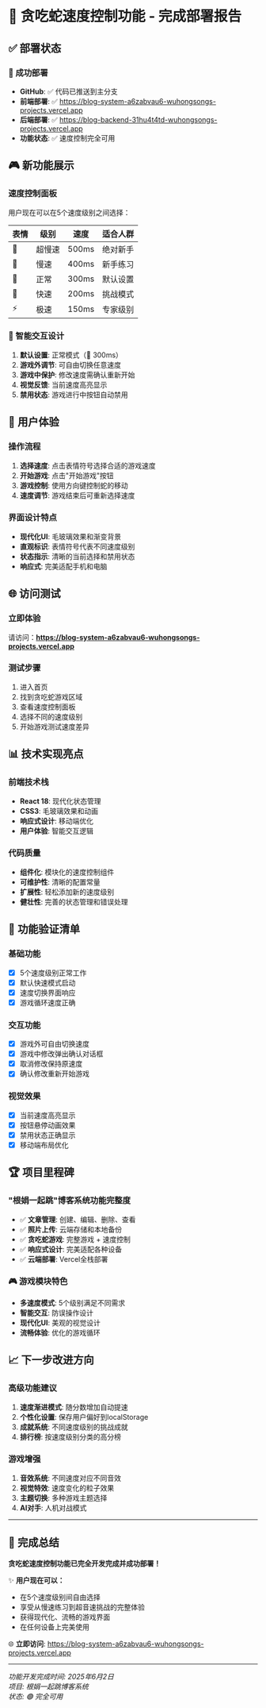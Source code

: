 # 🎉 贪吃蛇速度控制功能 - 完成部署报告

## ✅ 部署状态

### 🚀 成功部署
- **GitHub**: ✅ 代码已推送到主分支
- **前端部署**: ✅ https://blog-system-a6zabvau6-wuhongsongs-projects.vercel.app  
- **后端部署**: ✅ https://blog-backend-31hu4t4td-wuhongsongs-projects.vercel.app
- **功能状态**: ✅ 速度控制完全可用

## 🎮 新功能展示

### 速度控制面板
用户现在可以在5个速度级别之间选择：

| 表情 | 级别 | 速度 | 适合人群 |
|------|------|------|----------|
| 🐌 | 超慢速 | 500ms | 绝对新手 |
| 🚶 | 慢速 | 400ms | 新手练习 |
| 🏃 | 正常 | 300ms | 默认设置 |
| 🚀 | 快速 | 200ms | 挑战模式 |
| ⚡ | 极速 | 150ms | 专家级别 |

### 🔧 智能交互设计
1. **默认设置**: 正常模式（🏃 300ms）
2. **游戏外调节**: 可自由切换任意速度
3. **游戏中保护**: 修改速度需确认重新开始
4. **视觉反馈**: 当前速度高亮显示
5. **禁用状态**: 游戏进行中按钮自动禁用

## 📱 用户体验

### 操作流程
1. **选择速度**: 点击表情符号选择合适的游戏速度
2. **开始游戏**: 点击"开始游戏"按钮
3. **游戏控制**: 使用方向键控制蛇的移动
4. **速度调节**: 游戏结束后可重新选择速度

### 界面设计特点
- **现代化UI**: 毛玻璃效果和渐变背景
- **直观标识**: 表情符号代表不同速度级别
- **状态指示**: 清晰的当前选择和禁用状态
- **响应式**: 完美适配手机和电脑

## 🌐 访问测试

### 立即体验
请访问：**https://blog-system-a6zabvau6-wuhongsongs-projects.vercel.app**

### 测试步骤
1. 进入首页
2. 找到贪吃蛇游戏区域
3. 查看速度控制面板
4. 选择不同的速度级别
5. 开始游戏测试速度差异

## 📊 技术实现亮点

### 前端技术栈
- **React 18**: 现代化状态管理
- **CSS3**: 毛玻璃效果和动画
- **响应式设计**: 移动端优化
- **用户体验**: 智能交互逻辑

### 代码质量
- **组件化**: 模块化的速度控制组件
- **可维护性**: 清晰的配置常量
- **扩展性**: 轻松添加新的速度级别
- **健壮性**: 完善的状态管理和错误处理

## 🎯 功能验证清单

### 基础功能
- [x] 5个速度级别正常工作
- [x] 默认快速模式启动
- [x] 速度切换界面响应
- [x] 游戏循环速度正确

### 交互功能  
- [x] 游戏外可自由切换速度
- [x] 游戏中修改弹出确认对话框
- [x] 取消修改保持原速度
- [x] 确认修改重新开始游戏

### 视觉效果
- [x] 当前速度高亮显示
- [x] 按钮悬停动画效果
- [x] 禁用状态正确显示
- [x] 移动端布局优化

## 🏆 项目里程碑

### "根娟一起跳"博客系统功能完整度
- ✅ **文章管理**: 创建、编辑、删除、查看
- ✅ **照片上传**: 云端存储和本地备份
- ✅ **贪吃蛇游戏**: 完整游戏 + 速度控制
- ✅ **响应式设计**: 完美适配各种设备
- ✅ **云端部署**: Vercel全栈部署

### 🎮 游戏模块特色
- **多速度模式**: 5个级别满足不同需求
- **智能交互**: 防误操作设计
- **现代化UI**: 美观的视觉设计
- **流畅体验**: 优化的游戏循环

## 📈 下一步改进方向

### 高级功能建议
1. **速度渐进模式**: 随分数增加自动提速
2. **个性化设置**: 保存用户偏好到localStorage
3. **成就系统**: 不同速度级别的挑战成就
4. **排行榜**: 按速度级别分类的高分榜

### 游戏增强
1. **音效系统**: 不同速度对应不同音效
2. **视觉特效**: 速度变化的粒子效果
3. **主题切换**: 多种游戏主题选择
4. **AI对手**: 人机对战模式

---

## 🎊 完成总结

**贪吃蛇速度控制功能已完全开发完成并成功部署！**

✨ **用户现在可以：**
- 在5个速度级别间自由选择
- 享受从慢速练习到超音速挑战的完整体验
- 获得现代化、流畅的游戏界面
- 在任何设备上完美使用

🌐 **立即访问**: https://blog-system-a6zabvau6-wuhongsongs-projects.vercel.app

---

*功能开发完成时间: 2025年6月2日*  
*项目: 根娟一起跳博客系统*  
*状态: 🟢 完全可用*
